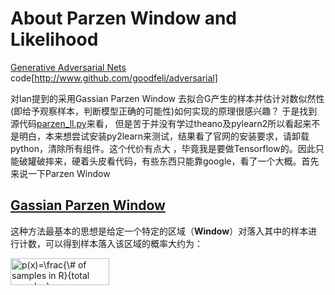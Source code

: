 About Parzen Window and Likelihood
========
[Generative Adversarial Nets](https://arxiv.org/pdf/1406.2661.pdf) code[http://www.github.com/goodfeli/adversarial]


对Ian提到的采用Gassian Parzen Window 去拟合G产生的样本并估计对数似然性(即给予观察样本，判断模型正确的可能性)如何实现的原理很感兴趣？
于是找到源代码[parzen_ll.py](https://github.com/goodfeli/adversarial/blob/master/parzen_ll.py)来看，
但是苦于并没有学过theano及pylearn2所以看起来不是明白，本来想尝试安装py2learn来测试，结果看了官网的安装要求，请卸载python，清除所有组件。这个代价有点大
，毕竟我是要做Tensorflow的。因此只能破罐破摔来，硬着头皮看代码，有些东西只能靠google，看了一个大概。首先来说一下Parzen Window

## [Gassian Parzen Window](http://sebastianraschka.com/Articles/2014_kernel_density_est.html) 
这种方法最基本的思想是给定一个特定的区域（**Window**）对落入其中的样本进行计数，可以得到样本落入该区域的概率大约为：

<img src="http://www.sciweavers.org/tex2img.php?eq=p%28x%29%3D%5Cfrac%7B%5C%23%20of%20samples%20in%20R%7D%7Btotal%20samples%7D&bc=White&fc=Black&im=png&fs=12&ff=pxfonts&edit=0" align="center" border="0" alt="p(x)=\frac{\# of samples in R}{total samples}" width="158" height="43" />
